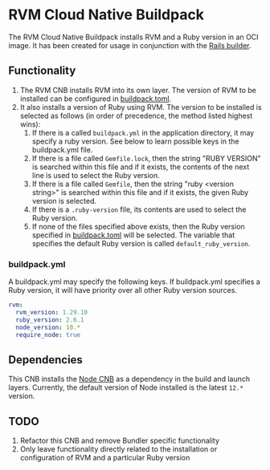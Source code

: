 # RVM Cloud Native Buildpack

The RVM Cloud Native Buildpack installs RVM and a Ruby version in an OCI image. It has been created for usage in conjunction with the [Rails builder](https://github.com/avarteqgmbh/rails-builder-cnb).

## Functionality

1. The RVM CNB installs RVM into its own layer. The version of RVM to be installed can be configured in [buildpack.toml](buildpack.toml).
1. It also installs a version of Ruby using RVM. The version to be installed is selected as follows (in order of precedence, the method listed highest wins):
    1. If there is a called `buildpack.yml` in the application directory, it may specify a ruby version. See below to learn possible keys in the buildpack.yml file.
    1. If there is a file called `Gemfile.lock`, then the string "RUBY VERSION" is searched within this file and if it exists, the contents of the next line is used to select the Ruby version.
    1. If there is a file called `Gemfile`, then the string "ruby \<version string\>" is searched within this file and if it exists, the given Ruby version is selected.
    1. If there is a `.ruby-version` file, its contents are used to select the Ruby version.
    1. If none of the files specified above exists, then the Ruby version specified in [buildpack.toml](buildpack.toml) will be selected. The variable that specifies the default Ruby version is called `default_ruby_version`.

### buildpack.yml

A buildpack.yml may specify the following keys. If buildpack.yml specifies a Ruby version, it will have priority over all other Ruby version sources.

```yaml
rvm:
  rvm_version: 1.29.10
  ruby_version: 2.6.1
  node_version: 10.*
  require_node: true
```

## Dependencies

This CNB installs the [Node CNB](https://github.com/paketo-buildpacks/node-engine) as a dependency in the build and launch layers. Currently, the default version of Node installed is the latest `12.*` version.

## TODO

1. Refactor this CNB and remove Bundler specific functionality
1. Only leave functionality directly related to the installation or configuration of RVM and a particular Ruby version
